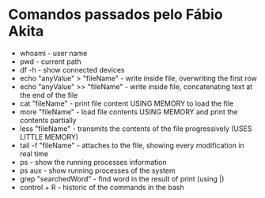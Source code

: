 # Comandos passados pelo Fábio Akita

- whoami                        - user name
- pwd                           - current path
- df -h                         - show connected devices
- echo "anyValue" > "fileName"  - write inside file, overwriting the first row
- echo "anyValue" >> "fileName" - write inside file, concatenating text at the end of the file
- cat "fileName"                - print file content USING MEMORY to load the file
- more "fileName"               - load file contents USING MEMORY and print the contents partially
- less "fileName"               - transmits the contents of the file progressively (USES LITTLE MEMORY)
- tail -f "fileName"            - attaches to the file, showing every modification in real time
- ps                            - show the running processes information
- ps aux                        - show running processes of the system
- grep "searchedWord"           - find word in the result of print (using |) 
- control + R                   - historic of the commands in the bash

